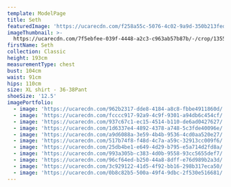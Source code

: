 ```yaml
---
template: ModelPage
title: Seth
featuredImage: 'https://ucarecdn.com/f258a55c-5076-4c02-9a9d-350b213fed70/'
imageThumbnail: >-
  https://ucarecdn.com/7f5ebfee-039f-4448-a2c3-c963ab57b87b/-/crop/1355x1636/123,69/-/preview/
firstName: Seth
collection: Classic
height: 193cm
measurementType: chest
bust: 104cm
waist: 91cm
hips: 110cm
size: XL shirt - 36-38Pant
shoeSize: '12.5'
imagePortfolio:
  - image: 'https://ucarecdn.com/962b2317-dde8-4184-a8c8-fbbe4911860d/'
  - image: 'https://ucarecdn.com/fcccc917-92a9-4c9f-9301-a94db6c454cf/'
  - image: 'https://ucarecdn.com/937c67c1-ec15-4514-b110-de6ad0427627/'
  - image: 'https://ucarecdn.com/1d6337e4-4892-4378-a748-5c3fde40096e/'
  - image: 'https://ucarecdn.com/a9d6088a-3e59-4b4b-9536-4cd0aa520e27/'
  - image: 'https://ucarecdn.com/517b74f8-f48d-4c7a-a59c-32913cc009f6/'
  - image: 'https://ucarecdn.com/25db4be1-e649-4d29-b795-e5a714d2fd8a/'
  - image: 'https://ucarecdn.com/993a305b-c383-4d0b-9558-93cc5655def7/'
  - image: 'https://ucarecdn.com/96cf64ed-b250-44a8-8dff-e76d989b2a3d/'
  - image: 'https://ucarecdn.com/3c929122-41d5-4f92-bb16-298b317eca50/'
  - image: 'https://ucarecdn.com/0b8c82b5-500a-49f4-9dbc-2f530e516681/'
---
```


